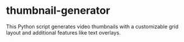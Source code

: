 # thumbnail-generator
This Python script generates video thumbnails with a customizable grid layout and additional features like text overlays.
